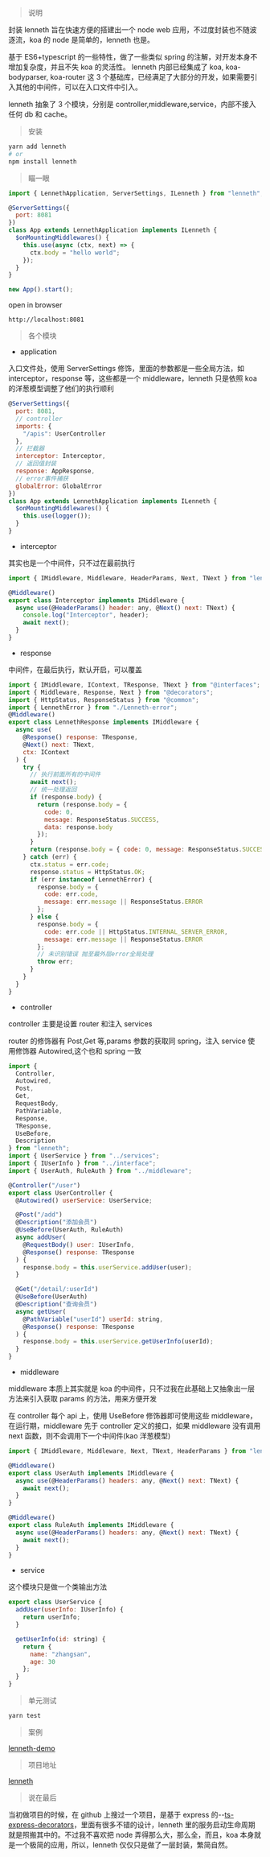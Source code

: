 > 说明

封装 lenneth 旨在快速方便的搭建出一个 node web 应用，不过度封装也不随波逐流，koa 的 node 是简单的，lenneth 也是。

基于 ES6+typescript 的一些特性，做了一些类似 spring 的注解，对开发本身不增加复杂度，并且不失 koa 的灵活性。
lenneth 内部已经集成了 koa, koa-bodyparser, koa-router 这 3 个基础库，已经满足了大部分的开发，如果需要引入其他的中间件，可以在入口文件中引入。

lenneth 抽象了 3 个模块，分别是 controller,middleware,service，内部不接入任何 db 和 cache。

> 安装

```bash
yarn add lenneth
# or
npm install lenneth
```

> 瞄一眼

```javascript
import { LennethApplication, ServerSettings, ILenneth } from "lenneth";

@ServerSettings({
  port: 8081
})
class App extends LennethApplication implements ILenneth {
  $onMountingMiddlewares() {
    this.use(async (ctx, next) => {
      ctx.body = "hello world";
    });
  }
}

new App().start();
```

open in browser

```
http://localhost:8081
```

> 各个模块

* application

入口文件处，使用 ServerSettings 修饰，里面的参数都是一些全局方法，如 interceptor，response 等，这些都是一个 middleware，lenneth 只是依照 koa 的洋葱模型调整了他们的执行顺利

```javascript
@ServerSettings({
  port: 8081,
  // controller
  imports: {
    "/apis": UserController
  },
  // 拦截器
  interceptor: Interceptor,
  // 返回值封装
  response: AppResponse,
  // error事件捕获
  globalError: GlobalError
})
class App extends LennethApplication implements ILenneth {
  $onMountingMiddlewares() {
    this.use(logger());
  }
}
```

* interceptor

其实也是一个中间件，只不过在最前执行

```javascript
import { IMiddleware, Middleware, HeaderParams, Next, TNext } from "lenneth";

@Middleware()
export class Interceptor implements IMiddleware {
  async use(@HeaderParams() header: any, @Next() next: TNext) {
    console.log("Interceptor", header);
    await next();
  }
}
```

* response

中间件，在最后执行，默认开启，可以覆盖

```javascript
import { IMiddleware, IContext, TResponse, TNext } from "@interfaces";
import { Middleware, Response, Next } from "@decorators";
import { HttpStatus, ResponseStatus } from "@common";
import { LennethError } from "./Lenneth-error";
@Middleware()
export class LennethResponse implements IMiddleware {
  async use(
    @Response() response: TResponse,
    @Next() next: TNext,
    ctx: IContext
  ) {
    try {
      // 执行前面所有的中间件
      await next();
      // 统一处理返回
      if (response.body) {
        return (response.body = {
          code: 0,
          message: ResponseStatus.SUCCESS,
          data: response.body
        });
      }
      return (response.body = { code: 0, message: ResponseStatus.SUCCESS });
    } catch (err) {
      ctx.status = err.code;
      response.status = HttpStatus.OK;
      if (err instanceof LennethError) {
        response.body = {
          code: err.code,
          message: err.message || ResponseStatus.ERROR
        };
      } else {
        response.body = {
          code: err.code || HttpStatus.INTERNAL_SERVER_ERROR,
          message: err.message || ResponseStatus.ERROR
        };
        // 未识别错误 抛至最外层error全局处理
        throw err;
      }
    }
  }
}
```

* controller

controller 主要是设置 router 和注入 services

router 的修饰器有 Post,Get 等,params 参数的获取同 spring，注入 service 使用修饰器 Autowired,这个也和 spring 一致

```javascript
import {
  Controller,
  Autowired,
  Post,
  Get,
  RequestBody,
  PathVariable,
  Response,
  TResponse,
  UseBefore,
  Description
} from "lenneth";
import { UserService } from "../services";
import { IUserInfo } from "../interface";
import { UserAuth, RuleAuth } from "../middleware";

@Controller("/user")
export class UserController {
  @Autowired() userService: UserService;

  @Post("/add")
  @Description("添加会员")
  @UseBefore(UserAuth, RuleAuth)
  async addUser(
    @RequestBody() user: IUserInfo,
    @Response() response: TResponse
  ) {
    response.body = this.userService.addUser(user);
  }

  @Get("/detail/:userId")
  @UseBefore(UserAuth)
  @Description("查询会员")
  async getUser(
    @PathVariable("userId") userId: string,
    @Response() response: TResponse
  ) {
    response.body = this.userService.getUserInfo(userId);
  }
}
```

* middleware

middleware 本质上其实就是 koa 的中间件，只不过我在此基础上又抽象出一层方法来引入获取 params 的方法，用来方便开发

在 controller 每个 api 上，使用 UseBefore 修饰器即可使用这些 middleware，在运行期，middleware 先于 controller 定义的接口，如果 middleware 没有调用 next 函数，则不会调用下一个中间件(kao 洋葱模型)

```javascript
import { IMiddleware, Middleware, Next, TNext, HeaderParams } from "lenneth";

@Middleware()
export class UserAuth implements IMiddleware {
  async use(@HeaderParams() headers: any, @Next() next: TNext) {
    await next();
  }
}

@Middleware()
export class RuleAuth implements IMiddleware {
  async use(@HeaderParams() headers: any, @Next() next: TNext) {
    await next();
  }
}
```

* service

这个模块只是做一个类输出方法

```javascript
export class UserService {
  addUser(userInfo: IUserInfo) {
    return userInfo;
  }

  getUserInfo(id: string) {
    return {
      name: "zhangsan",
      age: 30
    };
  }
}
```

> 单元测试

```bash
yarn test
```

> 案例

[lenneth-demo](https://github.com/soraping/lenneth-demo)

> 项目地址

[lenneth](https://github.com/soraping/lenneth)

> 说在最后

当初做项目的时候，在 github 上搜过一个项目，是基于 express 的--[ts-express-decorators](https://github.com/Romakita/ts-express-decorators)，里面有很多不错的设计，lenneth 里的服务启动生命周期就是照搬其中的。不过我不喜欢把 node 弄得那么大，那么全，而且，koa 本身就是一个极简的应用，所以，lenneth 仅仅只是做了一层封装，繁简自然。
